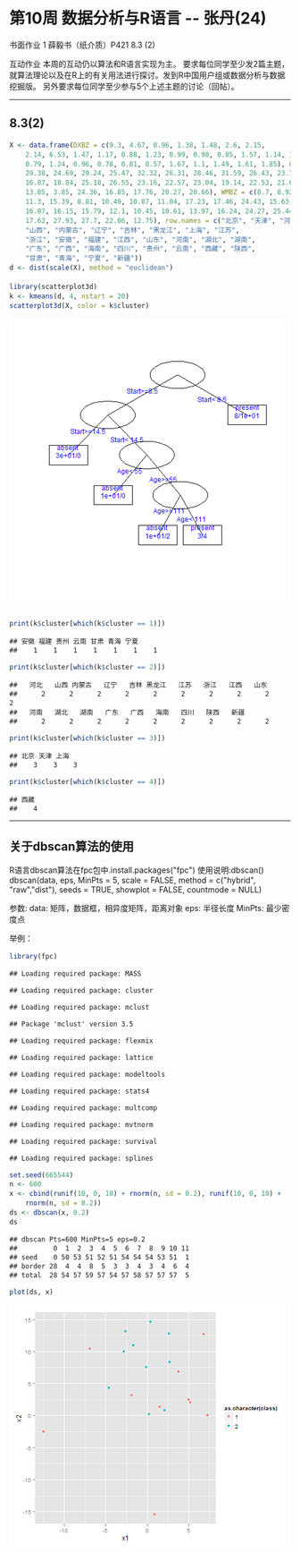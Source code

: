 第10周 数据分析与R语言  -- 张丹(24)
========================================================

书面作业 
1 薛毅书（纸介质）P421 8.3 (2) 

互动作业 
本周的互动仍以算法和R语言实现为主。 
要求每位同学至少发2篇主题，就算法理论以及在R上的有关用法进行探讨。发到R中国用户组或数据分析与数据挖掘版。 
另外要求每位同学至少参与5个上述主题的讨论（回帖）。

-----------------------------------------------
8.3(2)
------------------------------------------


```r
X <- data.frame(DXBZ = c(9.3, 4.67, 0.96, 1.38, 1.48, 2.6, 2.15, 
    2.14, 6.53, 1.47, 1.17, 0.88, 1.23, 0.99, 0.98, 0.85, 1.57, 1.14, 1.34, 
    0.79, 1.24, 0.96, 0.78, 0.81, 0.57, 1.67, 1.1, 1.49, 1.61, 1.85), CZBZ = c(30.55, 
    29.38, 24.69, 29.24, 25.47, 32.32, 26.31, 28.46, 31.59, 26.43, 23.74, 19.97, 
    16.87, 18.84, 25.18, 26.55, 23.16, 22.57, 23.04, 19.14, 22.53, 21.65, 14.65, 
    13.85, 3.85, 24.36, 16.85, 17.76, 20.27, 20.66), WMBZ = c(8.7, 8.92, 15.21, 
    11.3, 15.39, 8.81, 10.49, 10.87, 11.04, 17.23, 17.46, 24.43, 15.63, 16.22, 
    16.87, 16.15, 15.79, 12.1, 10.45, 10.61, 13.97, 16.24, 24.27, 25.44, 44.43, 
    17.62, 27.93, 27.7, 22.06, 12.75), row.names = c("北京", "天津", "河北", 
    "山西", "内蒙古", "辽宁", "吉林", "黑龙江", "上海", "江苏", 
    "浙江", "安徽", "福建", "江西", "山东", "河南", "湖北", "湖南", 
    "广东", "广西", "海南", "四川", "贵州", "云南", "西藏", "陕西", 
    "甘肃", "青海", "宁夏", "新疆"))
d <- dist(scale(X), method = "euclidean")

library(scatterplot3d)
k <- kmeans(d, 4, nstart = 20)
scatterplot3d(X, color = k$cluster)
```

![plot of chunk unnamed-chunk-1](figure/unnamed-chunk-1.png) 

```r

print(k$cluster[which(k$cluster == 1)])
```

```
## 安徽 福建 贵州 云南 甘肃 青海 宁夏 
##    1    1    1    1    1    1    1 
```

```r
print(k$cluster[which(k$cluster == 2)])
```

```
##   河北   山西 内蒙古   辽宁   吉林 黑龙江   江苏   浙江   江西   山东 
##      2      2      2      2      2      2      2      2      2      2 
##   河南   湖北   湖南   广东   广西   海南   四川   陕西   新疆 
##      2      2      2      2      2      2      2      2      2 
```

```r
print(k$cluster[which(k$cluster == 3)])
```

```
## 北京 天津 上海 
##    3    3    3 
```

```r
print(k$cluster[which(k$cluster == 4)])
```

```
## 西藏 
##    4 
```





------------------------------------------
关于dbscan算法的使用
------------------------------------------
R语言dbscan算法在fpc包中.install.packages("fpc")
使用说明:dbscan()
dbscan(data, eps, MinPts = 5, scale = FALSE, method = c("hybrid", "raw","dist"), seeds = TRUE, showplot = FALSE, countmode = NULL)

参数:
data: 矩阵，数据框，相异度矩阵，距离对象
eps:  半径长度
MinPts: 最少密度点

举例：


```r
library(fpc)
```

```
## Loading required package: MASS
```

```
## Loading required package: cluster
```

```
## Loading required package: mclust
```

```
## Package 'mclust' version 3.5
```

```
## Loading required package: flexmix
```

```
## Loading required package: lattice
```

```
## Loading required package: modeltools
```

```
## Loading required package: stats4
```

```
## Loading required package: multcomp
```

```
## Loading required package: mvtnorm
```

```
## Loading required package: survival
```

```
## Loading required package: splines
```

```r
set.seed(665544)
n <- 600
x <- cbind(runif(10, 0, 10) + rnorm(n, sd = 0.2), runif(10, 0, 10) + 
    rnorm(n, sd = 0.2))
ds <- dbscan(x, 0.2)
ds
```

```
## dbscan Pts=600 MinPts=5 eps=0.2
##         0  1  2  3  4  5  6  7  8  9 10 11
## seed    0 50 53 51 52 51 54 54 54 53 51  1
## border 28  4  4  8  5  3  3  4  3  4  6  4
## total  28 54 57 59 57 54 57 58 57 57 57  5
```

```r
plot(ds, x)
```

![plot of chunk unnamed-chunk-2](figure/unnamed-chunk-2.png) 


